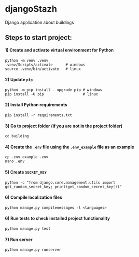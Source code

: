 # djangoStazh
Django application about buildings
## Steps to start project:
#### 1) Create and activate virtual environment for Python
    python -m venv .venv
    .venv/Scripts/activate      # windows
    source .venv/bin/activate   # linux
#### 2) Update `pip`
    python -m pip install --upgrade pip # windows
    pip install -U pip                  # linux
#### 2) Install Python requirements
    pip install -r requirements.txt
#### 3) Go to project folder (if you are not in the project folder)
    cd building
#### 4) Create the `.env` file using the `.env_example` file as an example
    cp .env_example .env
    nano .env
#### 5) Create `SECRET_KEY`
    python -c "from django.core.management.utils import get_random_secret_key; print(get_random_secret_key())"
#### 6) Compile localization files
    python manage.py compilemessages -l <languages>
#### 6) Run tests to check installed project functionality
    python manage.py test
#### 7) Run server
    python manage.py runserver
